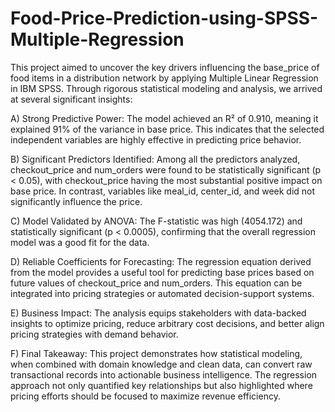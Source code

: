 # Food-Price-Prediction-using-SPSS-Multiple-Regression

This project aimed to uncover the key drivers influencing the base_price of food items in a distribution network by applying Multiple Linear Regression in IBM SPSS. Through rigorous statistical modeling and analysis, we arrived at several significant insights:

A) Strong Predictive Power:
The model achieved an R² of 0.910, meaning it explained 91% of the variance in base price. This indicates that the selected independent variables are highly effective in predicting price behavior.

B) Significant Predictors Identified:
Among all the predictors analyzed, checkout_price and num_orders were found to be statistically significant (p < 0.05), with checkout_price having the most substantial positive impact on base price. In contrast, variables like meal_id, center_id, and week did not significantly influence the price.

C) Model Validated by ANOVA:
The F-statistic was high (4054.172) and statistically significant (p < 0.0005), confirming that the overall regression model was a good fit for the data.

D) Reliable Coefficients for Forecasting:
The regression equation derived from the model provides a useful tool for predicting base prices based on future values of checkout_price and num_orders. This equation can be integrated into pricing strategies or automated decision-support systems.

E) Business Impact:
The analysis equips stakeholders with data-backed insights to optimize pricing, reduce arbitrary cost decisions, and better align pricing strategies with demand behavior.

F) Final Takeaway:
This project demonstrates how statistical modeling, when combined with domain knowledge and clean data, can convert raw transactional records into actionable business intelligence. The regression approach not only quantified key relationships but also highlighted where pricing efforts should be focused to maximize revenue efficiency.

